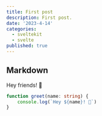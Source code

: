```yaml
---
title: First post
description: First post.
date: '2023-4-14'
categories:
  - sveltekit
  - svelte
published: true
---
```



## Markdown

Hey friends! 👋

```ts
function greet(name: string) {
	console.log(`Hey ${name}! 👋`)
}
```
